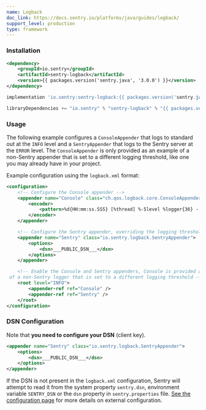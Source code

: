 ```yaml
---
name: Logback
doc_link: https://docs.sentry.io/platforms/java/guides/logback/
support_level: production
type: framework
---
```


### Installation

```xml {tabTitle:Maven}
<dependency>
    <groupId>io.sentry</groupId>
    <artifactId>sentry-logback</artifactId>
    <version>{{ packages.version('sentry.java', '3.0.0') }}</version>
</dependency>
```

```groovy {tabTitle:Gradle}
implementation 'io.sentry:sentry-logback:{{ packages.version('sentry.java', '3.0.0') }}'
```

```scala {tabTitle: SBT}
libraryDependencies += "io.sentry" % "sentry-logback" % "{{ packages.version('sentry.java', '1.7.30') }}"
```

### Usage

The following example configures a `ConsoleAppender` that logs to standard out at the `INFO` level and a `SentryAppender` that logs to the Sentry server at the `ERROR` level. The `ConsoleAppender` is only provided as an example of a non-Sentry appender that is set to a different logging threshold, like one you may already have in your project.

Example configuration using the `logback.xml` format:

```xml
<configuration>
    <!-- Configure the Console appender -->
    <appender name="Console" class="ch.qos.logback.core.ConsoleAppender">
        <encoder>
            <pattern>%d{HH:mm:ss.SSS} [%thread] %-5level %logger{36} - %msg%n</pattern>
        </encoder>
    </appender>

    <!-- Configure the Sentry appender, overriding the logging threshold to the WARN level -->
    <appender name="Sentry" class="io.sentry.logback.SentryAppender">
        <options>
            <dsn>___PUBLIC_DSN___</dsn>
        </options>
    </appender>

    <!-- Enable the Console and Sentry appenders, Console is provided as an example
 of a non-Sentry logger that is set to a different logging threshold -->
    <root level="INFO">
        <appender-ref ref="Console" />
        <appender-ref ref="Sentry" />
    </root>
</configuration>
```

### DSN Configuration

Note that **you need to configure your DSN** (client key).

```xml
<appender name="Sentry" class="io.sentry.logback.SentryAppender">
    <options>
        <dsn>___PUBLIC_DSN___</dsn>
    </options>
</appender>
```

If the DSN is not present in the `logback.xml` configuration, Sentry will attempt to read it from the system property `sentry.dsn`, environment variable `SENTRY_DSN` or the `dsn` property in `sentry.properties` file. [See the configuration page](/platforms/java/configuration/) for more details on external configuration.

<!-- TODO-ADD-VERIFICATION-EXAMPLE -->
